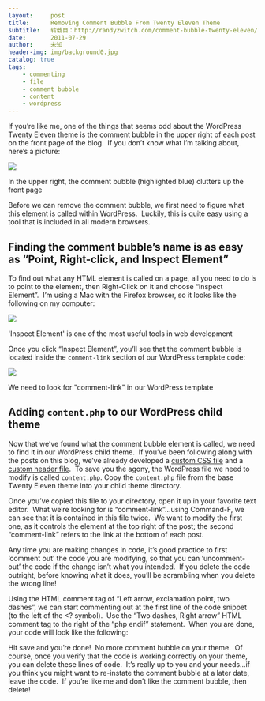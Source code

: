 ```yaml
---
layout:     post
title:      Removing Comment Bubble From Twenty Eleven Theme
subtitle:   转载自：http://randyzwitch.com/comment-bubble-twenty-eleven/
date:       2011-07-29
author:     未知
header-img: img/background0.jpg
catalog: true
tags:
    - commenting
    - file
    - comment bubble
    - content
    - wordpress
---
```


If you’re like me, one of the things that seems odd about the WordPress Twenty Eleven theme is the comment bubble in the upper right of each post on the front page of the blog.  If you don’t know what I’m talking about, here’s a picture:

![](http://randyzwitch.com/wp-content/uploads/2011/07/wordpress-twenty-eleven-comment-bubble.png)



In the upper right, the comment bubble (highlighted blue) clutters up the front page


Before we can remove the comment bubble, we first need to figure what this element is called within WordPress.  Luckily, this is quite easy using a tool that is included in all modern browsers.

## Finding the comment bubble’s name is as easy as “Point, Right-click, and Inspect Element”

To find out what any HTML element is called on a page, all you need to do is to point to the element, then Right-Click on it and choose “Inspect Element”.  I’m using a Mac with the Firefox browser, so it looks like the following on my computer:

![](http://randyzwitch.com/wp-content/uploads/2011/07/firefox-5-inspect-element.png)



'Inspect Element' is one of the most useful tools in web development


Once you click “Inspect Element”, you’ll see that the comment bubble is located inside the `comment-link` section of our WordPress template code:

![](http://randyzwitch.com/wp-content/uploads/2011/07/comment-link.png)



We need to look for "comment-link" in our WordPress template


## Adding `content.php` to our WordPress child theme

Now that we’ve found what the comment bubble element is called, we need to find it in our WordPress child theme.  If you’ve been following along with the posts on this blog, we’ve already developed a [custom CSS file](http://randyzwitch.com/2011/07/twenty-eleven-child-theme-creating-css-file) and a [custom header file](http://randyzwitch.com/2011/07/custom-header-twenty-eleven-child-theme).  To save you the agony, the WordPress file we need to modify is called `content.php`. Copy the `content.php` file from the base Twenty Eleven theme into your child theme directory.

Once you’ve copied this file to your directory, open it up in your favorite text editor.  What we’re looking for is “comment-link”…using Command-F, we can see that it is contained in this file twice.  We want to modify the first one, as it controls the element at the top right of the post; the second “comment-link” refers to the link at the bottom of each post.

Any time you are making changes in code, it’s good practice to first ‘comment out’ the code you are modifying, so that you can ‘uncomment-out’ the code if the change isn’t what you intended.  If you delete the code outright, before knowing what it does, you’ll be scrambling when you delete the wrong line!

Using the HTML comment tag of “Left arrow, exclamation point, two dashes”, we can start commenting out at the first line of the code snippet (to the left of the <? symbol).  Use the “Two dashes, Right arrow” HTML comment tag to the right of the “php endif” statement.  When you are done, your code will look like the following:

Hit save and you’re done!  No more comment bubble on your theme.  Of course, once you verify that the code is working correctly on your theme, you can delete these lines of code.  It’s really up to you and your needs…if you think you might want to re-instate the comment bubble at a later date, leave the code.  If you’re like me and don’t like the comment bubble, then delete!
